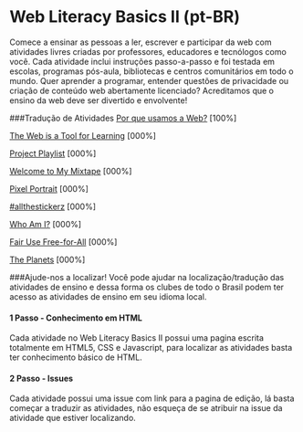 # Web Literacy Basics II (pt-BR)
Comece a ensinar as pessoas a ler, escrever e participar da web com atividades livres criadas por professores, educadores e tecnólogos como você. Cada atividade inclui instruções passo-a-passo e foi testada em escolas, programas pós-aula, bibliotecas e centros comunitários em todo o mundo. 
Quer aprender a programar, entender questões de privacidade ou criação de conteúdo web abertamente licenciado? Acreditamos que o ensino da web deve ser divertido e envolvente!

###Tradução de Atividades
[Por que usamos a Web?](http://barrostecnologia.github.io/mozteach-wlbtwo/session01-why-do-we-use-the-web.html) [100%]

[The Web is a Tool for Learning](http://mozillabrasil.github.io/mozteach-wlbtwo/session02-the-web-is-a-tool-for-learning.html) [000%]

[Project Playlist](http://mozillabrasil.github.io/mozteach-wlbtwo/bridge01-project-playlist.html) [000%]

[Welcome to My Mixtape](http://mozillabrasil.github.io/mozteach-wlbtwo/session03-welcome-to-my-mixtape.html) [000%]

[Pixel Portrait](http://mozillabrasil.github.io/mozteach-wlbtwo/bridge02-pixel-portrait.html) [000%]

[#allthestickerz](http://mozillabrasil.github.io/mozteach-wlbtwo/session04-allthestickerz.html) [000%]

[Who Am I?](http://mozillabrasil.github.io/mozteach-wlbtwo/bridge03-who-am-i.html) [000%]

[Fair Use Free-for-All](http://mozillabrasil.github.io/mozteach-wlbtwo/session05-fair-use-free-for-all.html) [000%]

[The Planets](http://mozillabrasil.github.io/mozteach-wlbtwo/session06-the-planets-and-accessibility.html) [000%]

###Ajude-nos a localizar!
Você pode ajudar na localização/tradução das atividades de ensino e dessa forma os clubes de todo o Brasil podem ter acesso as atividades de ensino em seu idioma local.
#### 1 Passo - Conhecimento em HTML
Cada atividade no Web Literacy Basics II possui uma pagina escrita totalmente em HTML5, CSS e Javascript, para localizar as atividades basta ter conhecimento básico de HTML. 

#### 2 Passo - Issues
Cada atividade possui uma issue com link para a pagina de edição, lá basta começar a traduzir as atividades, não esqueça de se atribuir na issue da atividade que estiver localizando.
